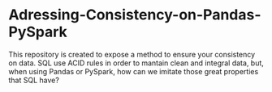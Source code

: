 # Adressing-Consistency-on-Pandas-PySpark
This repository is created to expose a method to ensure your consistency on data. SQL use ACID rules in order to mantain clean and integral data, but, when using Pandas or PySpark, how can we imitate those great properties that SQL have?
